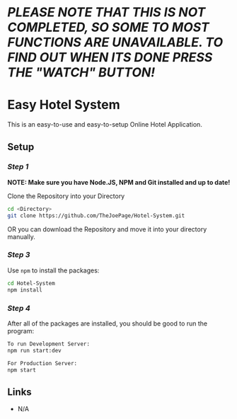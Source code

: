 # _PLEASE NOTE THAT THIS IS NOT COMPLETED, SO SOME TO MOST FUNCTIONS ARE UNAVAILABLE. TO FIND OUT WHEN ITS DONE PRESS THE "WATCH" BUTTON!_
# Easy Hotel System 

This is an easy-to-use and easy-to-setup Online Hotel Application.

## Setup

### _Step 1_

**__NOTE__: Make sure you have Node.JS, NPM and Git installed and up to date!**

Clone the Repository into your Directory

```bash
cd <Directory>
git clone https://github.com/TheJoePage/Hotel-System.git
```

OR you can download the Repository and move it into your directory manually.

### _Step 3_

Use `npm` to install the packages:

```bash
cd Hotel-System
npm install
```

### _Step 4_

After all of the packages are installed, you should be good to run the program:

```bash
To run Development Server:
npm run start:dev

For Production Server:
npm start
```

## Links

- N/A

